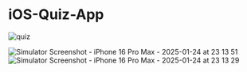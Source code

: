 # iOS-Quiz-App
![quiz](https://github.com/user-attachments/assets/1d16f12c-4fdd-4b30-911e-17fd1f8f1506)


![Simulator Screenshot - iPhone 16 Pro Max - 2025-01-24 at 23 13 51](https://github.com/user-attachments/assets/8dba87c1-5d42-4235-919e-8b2db97a4bc0)
![Simulator Screenshot - iPhone 16 Pro Max - 2025-01-24 at 23 13 29](https://github.com/user-attachments/assets/9a82f4ef-240a-46be-bd06-eb86241c03d7)
